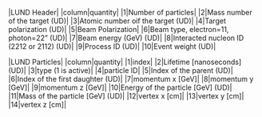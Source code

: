 

|LUND Header|
|column|quantity|
|1|Number of particles|
|2|Mass number of the target (UD)|
|3|Atomic number oif the target (UD)|
|4|Target polarization  (UD)|
|5|Beam Polarization|
|6|Beam type, electron=11, photon=22” (UD)|
|7|Beam energy (GeV)  (UD)|
|8|Interacted nucleon ID (2212 or 2112)  (UD)|
|9|Process ID (UD)|
|10|Event weight (UD)|

|LUND Particles|
|column|quantity|
|1|index|
|2|Lifetime [nanoseconds] (UD)|
|3|type (1 is active)|
|4|particle ID|
|5|Index of the parent (UD)|
|6|Index of the first daughter (UD)|
|7|momentum x   [GeV]|
|8|momentum y   [GeV]|
|9|momentum z   [GeV]|
|10|Energy of the particle [GeV] (UD)|
|11|Mass of the particle [GeV] (UD)|
|12|vertex x [cm]|
|13|vertex y [cm]|
|14|vertex z [cm]|

